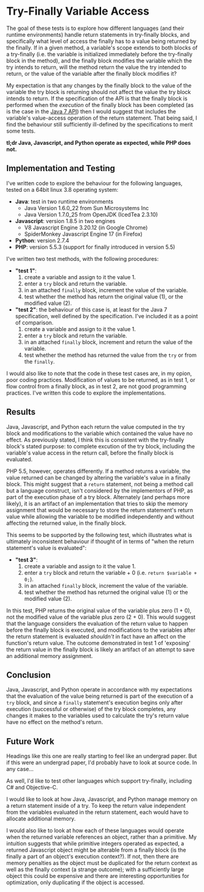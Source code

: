 Try-Finally Variable Access
===========================

The goal of these tests is to explore how different languages (and their runtime environments) handle return statements in try-finally blocks, and specifically what level of access the finally has to a value being returned by the finally. If in a given method, a variable's scope extends to both blocks of a try-finally (i.e. the variable is initialized immediately before the try-finally block in the method), and the finally block modifies the variable which the try intends to return, will the method return the value the try intended to return, or the value of the variable after the finally block modifies it?

My expectation is that any changes by the finally block to the value of the variable the try block is returning should not affect the value the try block intends to return. If the specification of the API is that the finally block is performed when the _execution_ of the finally block has been completed (as is the case in the [Java 7 API](http://docs.oracle.com/javase/specs/jls/se7/html/jls-14.html#jls-14.20.2)) then I would suggest that includes the variable's value-access operation of the return statement. That being said, I find the behaviour still sufficiently ill-defined by the specifications to merit some tests.

__tl;dr Java, Javascript, and Python operate as expected, while PHP does not.__

Implementation and Testing
--------------------------

I've written code to explore the behaviour for the following languages, tested on a 64bit linux 3.8 operating system:

- __Java__: test in two runtime environments
	- Java Version 1.6.0_22 from Sun Microsystems Inc
	- Java Version 1.7.0_25 from OpenJDK (IcedTea 2.3.10)
- __Javascript__: version 1.8.5 in two engines
	- V8 Javascript Engine 3.20.12 (in Google Chrome)
	- SpiderMonkey Javascript Engine 17 (in Firefox)
- __Python__: version 2.7.4
- __PHP__: version 5.5.3 (support for finally introduced in version 5.5)
 
I've written two test methods, with the following procedures:

- __"test 1"__:
	1. create a variable and assign to it the value 1.
	2. enter a ```try``` block and return the variable.
	3. in an attached ```finally``` block, increment the value of the variable.
	4. test whether the method has return the original value (1), or the modified value (2).
- __"test 2"__: the behaviour of this case is, at least for the Java 7 specification, well defined by the specification. I've included it as a point of comparison.
	1. create a variable and assign to it the value 1.
	2. enter a ```try``` block and return the variable.
	3. in an attached ```finally``` block, increment and return the value of the variable.
	4. test whether the method has returned the value from the ```try``` or from the ```finally```.


I would also like to note that the code in these test cases are, in my opion, poor coding practices. Modification of values to be returned, as in test 1, or flow control from a finally block, as in test 2, are not good programming practices. I've written this code to explore the implementations.

Results
-------

Java, Javascript, and Python each return the value computed in the try block and modifications to the variable which contained the value have no effect. As previously stated, I think this is consistent with the try-finally block's stated purpose: to complete excution of the try block, including the variable's value access in the return call, before the finally block is evaluated.

PHP 5.5, however, operates differently. If a method returns a variable, the value returned can be changed by altering the variable's value in a finally block. This might suggest that a ```return``` statement, not being a method call but a language construct, isn't considered by the implementors of PHP, as part of the execution phase of a try block. Alternately (and perhaps more likely), it is an artifact of an implementation that tries to skip the memory assignment that would be necessary to store the return statement's return value while allowing the variable to be modified independently and without affecting the returned value, in the finally block.

This seems to be supported by the following test, which illustrates what is ultimately inconsistent behaviour if thought of in terms of "when the return statement's value is evaluated":

- __"test 3"__:
	1. create a variable and assign to it the value 1.
	2. enter a ```try``` block and return the variable + 0 (i.e. ```return $variable + 0;```).
	3. in an attached ```finally``` block, increment the value of the variable.
	4. test whether the method has returned the original value (1) or the modified value (2).

In this test, PHP returns the original value of the variable plus zero (1 + 0), not the modified value of the variable plus zero (2 + 0). This would suggest that the language considers the evaluation of the return value to happen before the finally block is executed, and modifications to the variables after the return statement is evaluated _shouldn't_ in fact have an affect on the function's return value. The outcome demonstrated in test 1 of 'exposing' the return value in the finally block is likely an artifact of an attempt to save an additional memory assignment.

Conclusion
----------

Java, Javascript, and Python operate in accordance with my expectations that the evaluation of the value being returned is part of the execution of a ```try``` block, and since a ```finally``` statement's execution begins only after execution (successful or otherwise) of the try block completes, any changes it makes to the variables used to calculate the try's return value have no effect on the method's return.


Future Work
-----------

Headings like this one are really starting to feel like an undergrad paper. But if this were an undergrad paper, I'd probably have to look at source code. In any case...

As well, I'd like to test other languages which support try-finally, including C# and Objective-C.

I would like to look at how Java, Javascript, and Python manage memory on a return statement inside of a try. To keep the return value independent from the variables evaluated in the return statement, each would have to allocate additional memory.

I would also like to look at how each of these languages would operate when the returned variable references an object, rather than a primitive. My intuition suggests that while primitive integers operated as expected, a returned Javascript object might be alterable from a finally block (is the finally a part of an object's execution context?). If not, then there are memory penalties as the object must be duplicated for the return context as well as the finally context (a strange outcome); with a sufficiently large object this could be expensive and there are interesting opportunities for optimization, only duplicating if the object is accessed.
